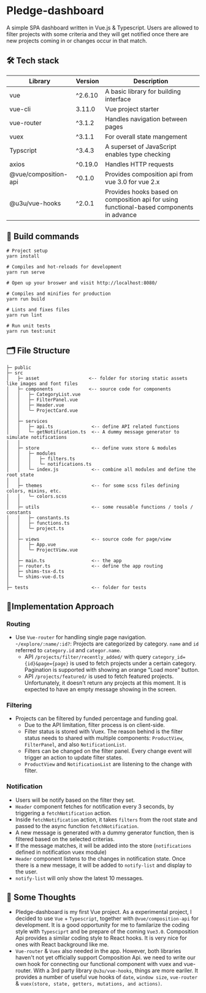 # Pledge-dashboard 
A simple SPA dashboard written in Vue.js & Typescript. Users are allowed to filter projects with some criteria and they will get notified once there are new projects coming in or changes occur in that match.

## 🛠 Tech stack 
Library | Version | Description
------------ | ------------- | -------------
vue | ^2.6.10 | A basic library for building interface
vue-cli | 3.11.0 | Vue project starter
vue-router |  ^3.1.2 | Handles navigation between pages
vuex | ^3.1.1 | For overall state mangement
Typscript | ^3.4.3 | A superset of JavaScript enables type checking
axios | ^0.19.0 | Handles HTTP requests
@vue/composition-api | ^0.1.0 | Provides composition api from vue 3.0 for vue 2.x
@u3u/vue-hooks | ^2.0.1 | Provides hooks based on composition api for using functional-based components in advance

## 🔧 Build commands 
```
# Project setup
yarn install
```
```
# Compiles and hot-reloads for development
yarn run serve

# Open up your broswer and visit http://localhost:8080/
```
```
# Compiles and minifies for production
yarn run build
```
```
# Lints and fixes files
yarn run lint
```
```
# Run unit tests
yarn run test:unit
```
## 🗂️ File Structure
```
├─ public 
├─ src 
│   ├─ asset                  <-- folder for storing static assets like images and font files
│   ├─ components             <-- source code for components
│   │   ├─ CategoryList.vue
│   │   ├─ FilterPanel.vue
│   │   ├─ Header.vue
│   │   └─ ProjectCard.vue
│   │
│   ├─ services             
│   │   ├─ api.ts              <-- define API related functions
│   │   └─ getNotification.ts  <-- A dummy message generator to simulate notifications
│   │
│   ├─ store                   <-- define vuex store & modules
│   │   ├─ modules 
│   │   │   ├─ filters.ts
│   │   │   └─ notifications.ts
│   │   └─ index.js            <-- combine all modules and define the root state
│   │
│   ├─ themes                  <-- for some scss files defining colors, mixins, etc.
│   │   └─ colors.scss
│   │
│   ├─ utils                   <-- some reusable functions / tools / constants 
│   │   ├─ constants.ts        
│   │   ├─ functions.ts
│   │   └─ project.ts
│   │
│   ├─ views                   <-- source code for page/view
│   │   ├─ App.vue
│   │   └─ ProjectView.vue 
│   │
│   ├─ main.ts                 <-- the app
│   ├─ router.ts               <-- define the app routing
│   ├─ shims-tsx-d.ts
│   └─ shims-vue-d.ts
│ 
├─ tests                       <-- folder for tests

```

## 🚀Implementation Approach 

### Routing
- Use `Vue-router` for handling single page navigation. 
  -`/explore/:name/:id?`: Projects are categorized by category. `name` and `id` referred to `category.id` and `categor.name`.
  - API `/projects/filter/recently_added/` with query `category_id={id}&page={page}` is used to fetch projects under a certain category. Pagination is supported with showing an orange "Load more" button.
  - API `/projects/featured/` is used to fetch featured projects. Unfortunately, it doesn't return any projects at this moment. It is expected to have an empty message showing in the screen.

### Filtering
- Projects can be filtered by funded percentage and funding goal.
  - Due to the API limitation, filter process is on client-side.
  - Filter status is stored with Vuex. The reason behind is the filter status needs to shared with multiple components: `ProductView`, `FilterPanel`, and also `NotificationList`. 
  - Filters can be changed on the filter panel. Every change event will trigger an action to update filter states.
  - `ProductView` and `NotificationList` are listening to the change with filter.

### Notification
- Users will be notify based on the filter they set.
 - `Header` component fetches for notification every 3 seconds, by triggering a `fetchNotification` action.
 - Inside `fetchNotification` action, it takes `filters` from the root state and passed to the async function `fetchNotification`.
 - A new message is generated with a dummy generator function, then is filtered based on the selected criterias. 
 - If the message matches, it will be added into the store (`notifications` defined in notification vuex module)
 - `Header` component listens to the changes in notification state. Once there is a new message, it will be added to `notify-list` and display to the user.
 - `notify-list` will only show the latest 10 messages.
 
## 🧠 Some Thoughts
- Pledge-dashboard is my first Vue project. As a experimental project, I decided to use `Vue` + `Typescript`, together with `@vue/composition-api` for development. It is a good opportunity for me to familarize the coding style with `Typesciprt` and be prepare of the coming `Vue3.0`. Composition Api provides a similar coding style to React hooks. It is very nice for ones with React background like me.
- `Vue-router` & `Vuex` also needed in the app. However, both libraries haven't not yet officially support Composition Api. we need to write our own hook for connecting our functional component with vuex and vue-router. With a 3rd party library `@u3u/vue-hooks`, things are more eariler. It provides a number of useful vue hooks of `date`, `window size`, `vue-router` & `vuex(store, state, getters, mutations, and actions)`.

